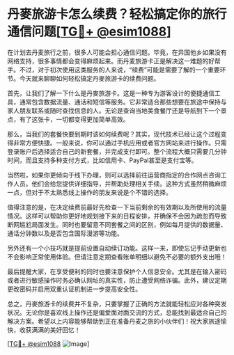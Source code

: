 # 丹麥旅游卡怎么续费？轻松搞定你的旅行通信问题[[TG💪+ @esim1088](https://t.me/s/esim1088)]

在计划去丹麦旅行之前，很多人可能会担心通信问题。毕竟，在异国他乡如果没有网络支持，很多事情都会变得麻烦起来。而丹麦旅游卡正是解决这一难题的好帮手。不过，对于初次使用这类服务的人来说，“续费”可能是需要了解的一个重要环节。今天就来聊聊如何轻松搞定丹麥旅游卡的续费问题。

首先，让我们了解一下什么是丹麥旅游卡。这是一种专为游客设计的便捷通信工具，通常包含数据流量、通话和短信等服务。它非常适合那些想要在旅途中保持与家人朋友联系或随时查找信息的人。无论是查询当地美食餐厅还是导航到下一个景点，有了这张卡，一切都变得更加简单高效。

那么，当我们的套餐快要到期时该如何续费呢？其实，现代技术已经让这个过程变得非常方便快捷。一般来说，你可以通过手机应用或者官方网站来进行操作。只需登录账户后选择适合自己的新套餐，并完成支付即可。整个流程大概只需要几分钟时间，而且支持多种支付方式，比如信用卡、PayPal甚至是支付宝等。

当然啦，如果你更倾向于线下办理，则可以选择前往运营商指定的合作网点咨询工作人员。他们会给您提供详细指导，并帮助处理相关手续。这种方式虽然稍微麻烦一点，但对于不太熟悉线上操作的朋友来说是个不错的选择。

值得注意的是，在决定续费前最好先检查一下当前剩余的有效期以及所使用的流量情况。这样可以帮助你更好地规划接下来的日程安排，并确保不会因为疏忽而导致断网尴尬局面发生。同时也要留意不同套餐之间的区别，例如每月提供的数据量、通话分钟数以及是否包含国际漫游等功能。

另外还有一个小技巧就是提前设置自动续订功能。这样一来，即使忘记手动更新也不会影响正常使用体验。但请注意定期查看账单明细以避免不必要的额外支出哦！

最后提醒大家，在享受便利的同时也要注意保护个人信息安全。尤其是在输入密码或者进行敏感操作时务必确认网址的真实性，防止遭受网络诈骗。此外，建议定期更改密码并启用双重认证机制进一步提高安全性。

总之，丹麥旅游卡的续费并不复杂，只要掌握了正确的方法就能轻松应对各种突发状况。无论你是喜欢线上操作还是偏爱面对面交流的方式，总能找到最适合自己的解决方案。希望以上内容能够帮助到正在准备丹麦之旅的小伙伴们！祝大家旅途愉快，收获满满的美好回忆！

[[TG💪+ @esim1088](https://t.me/s/esim1088) ![Image](https://i.postimg.cc/4NQfJmqS/Snipaste-2025-05-13-00-14-12.png)]